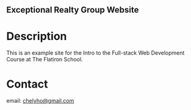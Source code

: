 Exceptional Realty Group Website
---

# Description

This is an example site for the Intro to the Full-stack Web Development Course at The Flatiron School.

# Contact

email: chelyho@gmail.com
